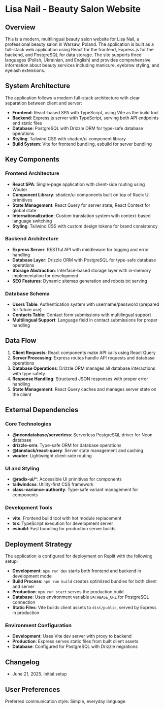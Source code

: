 # Lisa Nail - Beauty Salon Website

## Overview

This is a modern, multilingual beauty salon website for Lisa Nail, a professional beauty salon in Warsaw, Poland. The application is built as a full-stack web application using React for the frontend, Express.js for the backend, and PostgreSQL for data storage. The site supports three languages (Polish, Ukrainian, and English) and provides comprehensive information about beauty services including manicure, eyebrow styling, and eyelash extensions.

## System Architecture

The application follows a modern full-stack architecture with clear separation between client and server:

- **Frontend**: React-based SPA with TypeScript, using Vite as the build tool
- **Backend**: Express.js server with TypeScript, serving both API endpoints and static files
- **Database**: PostgreSQL with Drizzle ORM for type-safe database operations
- **Styling**: Tailwind CSS with shadcn/ui component library
- **Build System**: Vite for frontend bundling, esbuild for server bundling

## Key Components

### Frontend Architecture
- **React SPA**: Single-page application with client-side routing using Wouter
- **Component Library**: shadcn/ui components built on top of Radix UI primitives
- **State Management**: React Query for server state, React Context for global state
- **Internationalization**: Custom translation system with context-based language switching
- **Styling**: Tailwind CSS with custom design tokens for brand consistency

### Backend Architecture
- **Express Server**: RESTful API with middleware for logging and error handling
- **Database Layer**: Drizzle ORM with PostgreSQL for type-safe database operations
- **Storage Abstraction**: Interface-based storage layer with in-memory implementation for development
- **SEO Features**: Dynamic sitemap generation and robots.txt serving

### Database Schema
- **Users Table**: Authentication system with username/password (prepared for future use)
- **Contacts Table**: Contact form submissions with multilingual support
- **Multilingual Support**: Language field in contact submissions for proper handling

## Data Flow

1. **Client Requests**: React components make API calls using React Query
2. **Server Processing**: Express routes handle API requests and database operations
3. **Database Operations**: Drizzle ORM manages all database interactions with type safety
4. **Response Handling**: Structured JSON responses with proper error handling
5. **State Management**: React Query caches and manages server state on the client

## External Dependencies

### Core Technologies
- **@neondatabase/serverless**: Serverless PostgreSQL driver for Neon database
- **drizzle-orm**: Type-safe ORM for database operations
- **@tanstack/react-query**: Server state management and caching
- **wouter**: Lightweight client-side routing

### UI and Styling
- **@radix-ui/***: Accessible UI primitives for components
- **tailwindcss**: Utility-first CSS framework
- **class-variance-authority**: Type-safe variant management for components

### Development Tools
- **vite**: Frontend build tool with hot module replacement
- **tsx**: TypeScript execution for development server
- **esbuild**: Fast bundling for production server builds

## Deployment Strategy

The application is configured for deployment on Replit with the following setup:

- **Development**: `npm run dev` starts both frontend and backend in development mode
- **Build Process**: `npm run build` creates optimized bundles for both client and server
- **Production**: `npm run start` serves the production build
- **Database**: Uses environment variable `DATABASE_URL` for PostgreSQL connection
- **Static Files**: Vite builds client assets to `dist/public`, served by Express in production

### Environment Configuration
- **Development**: Uses Vite dev server with proxy to backend
- **Production**: Express serves static files from built client assets
- **Database**: Configured for PostgreSQL with Drizzle migrations

## Changelog
- June 21, 2025. Initial setup

## User Preferences

Preferred communication style: Simple, everyday language.